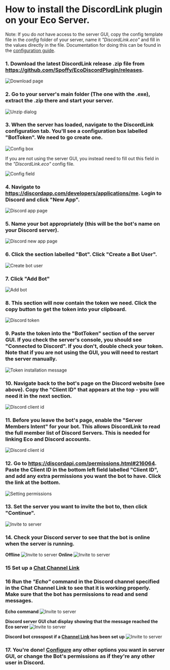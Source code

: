 # How to install the DiscordLink plugin on your Eco Server.

Note: If you do _*not*_ have access to the server GUI, copy the config template file in the _config_ folder of your server, name it _"DiscordLink.eco"_ and fill in the values directly in the file. Documentation for doing this can be found in the [configuration guide](ConfigurationNoGUI.md).

### 1. Download the latest DiscordLink release .zip file from <https://github.com/Spoffy/EcoDiscordPlugin/releases>.

![Download page](images/installation/1.png)

### 2. Go to your server's main folder (The one with the .exe), extract the .zip there and start your server.

![Unzip dialog](images/installation/2.png)

### 3. When the server has loaded, navigate to the DiscordLink configuration tab. You'll see a configuration box labelled "BotToken". We need to go create one.

![Config box](images/installation/3_1.png)

If you are not using the server GUI, you instead need to fill out this field in the _"DiscordLink.eco"_ config file.

![Config field](images/installation/3_2.png)

### 4. Navigate to <https://discordapp.com/developers/applications/me>. Login to Discord and click "New App".

![Discord app page](images/installation/4.png)

### 5. Name your bot appropriately (this will be the bot's name on your Discord server).

![Discord new app page](images/installation/5.png)

### 6. Click the section labelled "Bot". Click "Create a Bot User".

![Create bot user](images/installation/6.png)

### 7. Click "Add Bot"

![Add bot](images/installation/7.png)

### 8. This section will now contain the token we need. Click the copy button to get the token into your clipboard.

![Discord token](images/installation/8.png)

### 9. Paste the token into the "BotToken" section of the server GUI. If you check the server's console, you should see "Connected to Discord". If you don't, double check your token. Note that if you are not using the GUI, you will need to restart the server manually.

![Token installation message](images/installation/9.png)

### 10. Navigate back to the bot's page on the Discord website (see above). Copy the "Client ID" that appears at the top - you will need it in the next section.

![Discord client id](images/installation/10.png)

### 11. Before you leave the bot's page, enable the "Server Members Intent" for your bot. This allows DiscordLink to read the full member list of Discord Servers. This is needed for linking Eco and Discord accounts.

![Discord client id](images/installation/11.png)

### 12. Go to <https://discordapi.com/permissions.html#216064>. Paste the Client ID in the bottom left field labelled "Client ID", and add any extra permissions you want the bot to have. Click the link at the bottom.

![Setting permissions](images/installation/12.png)

### 13. Set the server you want to invite the bot to, then click "Continue".

![Invite to server](images/installation/13.png)

### 14. Check your Discord server to see that the bot is online when the server is running.
**Offline**
![Invite to server](images/installation/14_1.png)
**Online**
![Invite to server](images/installation/14_2.png)

### 15 Set up a [Chat Channel Link](ConfigurationGUI.md)

### 16 Run the _"Echo"_ command in the Discord channel specified in the Chat Channel Link to see that it is working properly. Make sure that the bot has permissions to read and send messages.

**Echo command**
![Invite to server](images/installation/15_1.png)

**Discord server GUI chat display showing that the message reached the Eco server**
![Invite to server](images/installation/15_2.png)

**Discord bot crosspost if a [Channel Link](ConfigurationGUI.md) has been set up**
![Invite to server](images/installation/15_3.png)

### 17. You're done! [Configure](ConfigurationGUI.md) any other options you want in server GUI, or change the Bot's permissions as if they're any other user in Discord.

